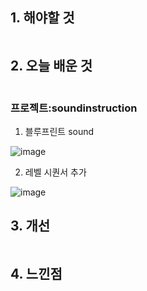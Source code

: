 ## 1. 해야할 것
```

```


## 2. 오늘 배운 것
```

```
### 프로젝트:soundinstruction

1. 블루프린트 sound

![image](https://github.com/JM94Ent/TIL-WIL/assets/143363550/0bf75ae6-b166-4da2-9be7-6231c9b5defc)

2. 레벨 시퀀서 추가

![image](https://github.com/JM94Ent/TIL-WIL/assets/143363550/7d394140-99ac-48f1-acf3-c6292137c5c1)






## 3. 개선
```

```


## 4. 느낀점
```

```

